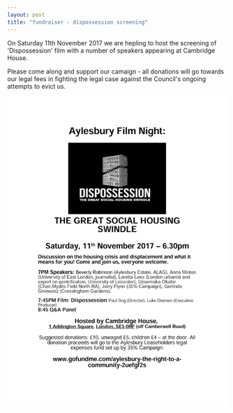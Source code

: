 ```yaml
---
layout: post
title: "fundraiser - dispossession screening"
---
```

On Saturday 11th November 2017 we are hepling to host the screening of 'Dispossession' film with a number of speakers appearing at Cambridge House. 

Please come along and support our camaign - all donations will go towards our legal fees in fighting the legal case against the Council's ongoing attempts to evict us.

![](/img/dispossession.jpg)
